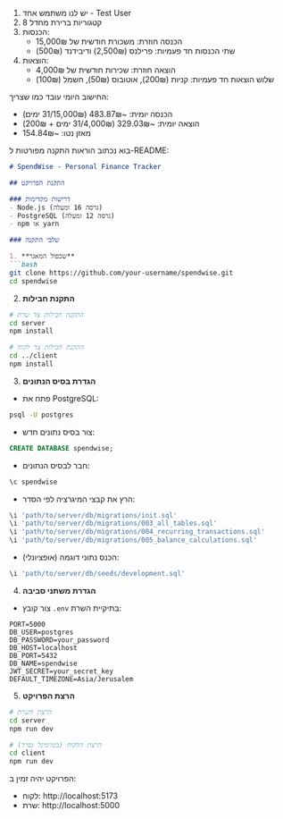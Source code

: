 
1. יש לנו משתמש אחד - Test User
2. 8 קטגוריות ברירת מחדל
3. הכנסות:
   - הכנסה חוזרת: משכורת חודשית של 15,000₪ 
   - שתי הכנסות חד פעמיות: פרילנס (2,500₪) ודיבידנד (500₪)
4. הוצאות:
   - הוצאה חוזרת: שכירות חודשית של 4,000₪
   - שלוש הוצאות חד פעמיות: קניות (200₪), אוטובוס (50₪), חשמל (100₪)

החישוב היומי עובד כמו שצריך:
- הכנסה יומית: ~483.87₪ (15,000₪/31 ימים)
- הוצאה יומית: ~329.03₪ (4,000₪/31 ימים + 200₪)
- מאזן נטו: ~154.84₪

בוא נכתוב הוראות התקנה מפורטות ל-README:

```markdown
# SpendWise - Personal Finance Tracker

## התקנת הפרויקט

### דרישות מקדימות
- Node.js (גרסה 16 ומעלה)
- PostgreSQL (גרסה 12 ומעלה)
- npm או yarn

### שלבי התקנה

1. **שכפול המאגר**
```bash
git clone https://github.com/your-username/spendwise.git
cd spendwise
```

2. **התקנת חבילות**
```bash
# התקנת חבילות צד שרת
cd server
npm install

# התקנת חבילות צד לקוח
cd ../client
npm install
```

3. **הגדרת בסיס הנתונים**
- פתח את PostgreSQL:
```bash
psql -U postgres
```

- צור בסיס נתונים חדש:
```sql
CREATE DATABASE spendwise;
```

- חבר לבסיס הנתונים:
```sql
\c spendwise
```

- הרץ את קבצי המיגרציה לפי הסדר:
```sql
\i 'path/to/server/db/migrations/init.sql'
\i 'path/to/server/db/migrations/003_all_tables.sql'
\i 'path/to/server/db/migrations/004_recurring_transactions.sql'
\i 'path/to/server/db/migrations/005_balance_calculations.sql'
```

- הכנס נתוני דוגמה (אופציונלי):
```sql
\i 'path/to/server/db/seeds/development.sql'
```

4. **הגדרת משתני סביבה**
- צור קובץ `.env` בתיקיית השרת:
```env
PORT=5000
DB_USER=postgres
DB_PASSWORD=your_password
DB_HOST=localhost
DB_PORT=5432
DB_NAME=spendwise
JWT_SECRET=your_secret_key
DEFAULT_TIMEZONE=Asia/Jerusalem
```

5. **הרצת הפרויקט**
```bash
# הרצת השרת
cd server
npm run dev

# הרצת הלקוח (בטרמינל נפרד)
cd client
npm run dev
```

הפרויקט יהיה זמין ב:
- לקוח: http://localhost:5173
- שרת: http://localhost:5000
```

